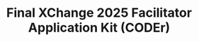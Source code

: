 ---
title: Final XChange 2025 Facilitator Application Kit (CODEr)
redirect_to: https://drive.google.com/drive/folders/1uCL57tPqI7EJkxA-c4hXHKpRwpAB24Zs?usp=sharing
redirect_from: 
  - /XC25CODErAppsKit
  - /xc25coderappskit
---